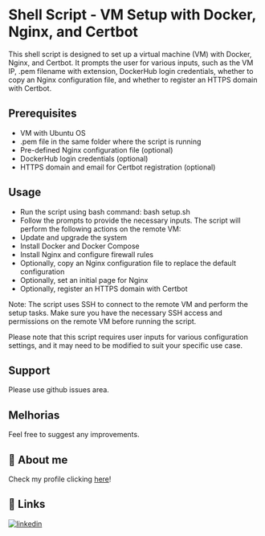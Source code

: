 # Shell Script - VM Setup with Docker, Nginx, and Certbot
This shell script is designed to set up a virtual machine (VM) with Docker, Nginx, and Certbot. It prompts the user for various inputs, such as the VM IP, .pem filename with extension, DockerHub login credentials, whether to copy an Nginx configuration file, and whether to register an HTTPS domain with Certbot.

## Prerequisites
- VM with Ubuntu OS
- .pem file in the same folder where the script is running
- Pre-defined Nginx configuration file (optional)
- DockerHub login credentials (optional)
- HTTPS domain and email for Certbot registration (optional)

## Usage
- Run the script using bash command: bash setup.sh
- Follow the prompts to provide the necessary inputs.
The script will perform the following actions on the remote VM:
- Update and upgrade the system
- Install Docker and Docker Compose
- Install Nginx and configure firewall rules
- Optionally, copy an Nginx configuration file to replace the default configuration
- Optionally, set an initial page for Nginx
- Optionally, register an HTTPS domain with Certbot

Note: The script uses SSH to connect to the remote VM and perform the setup tasks. Make sure you have the necessary SSH access and permissions on the remote VM before running the script.

Please note that this script requires user inputs for various configuration settings, and it may need to be modified to suit your specific use case.
## Support

Please use github issues area.


## Melhorias

Feel free to suggest any improvements.

## 🚀 About me
Check my profile clicking [here](https://cadu.dtdevs.com/)!


## 🔗 Links

[![linkedin](https://img.shields.io/badge/linkedin-0A66C2?style=for-the-badge&logo=linkedin&logoColor=white)](https://www.linkedin.com/in/cadu-olivera-89a632110/)
